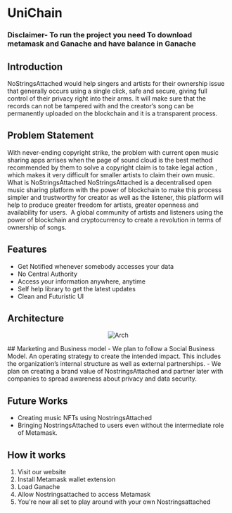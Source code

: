 # UniChain



### Disclaimer- To run the project you need **To download metamask and Ganache and have balance in Ganache**

## Introduction
NoStringsAttached would help singers and artists for their ownership issue that generally occurs using a single click, safe and secure, giving full control of their privacy right into their arms. It will make sure that the records can not be tampered with and the creator’s song can be permanently uploaded on the blockchain and it is a transparent process. 


## Problem Statement
With never-ending copyright strike, the problem with current open music sharing apps arrises when the page of sound cloud is the best method recommended by them to solve a copyright claim is to take legal action , which makes it very difficult for smaller artists to claim their own music.
What is NoStringsAttached
NoStringsAttached is a decentralised open music sharing platform with the power of blockchain to make this process simpler and trustworthy for creator as well as the listener, this platform will help to produce greater freedom for artists, greater openness and availability for users.  A global community of artists and listeners using the power of blockchain and cryptocurrency to create a revolution in terms of ownership of songs.


## Features
- Get Notified whenever somebody accesses your data
- No Central Authority
- Access your information anywhere, anytime
- Self help library to get the latest updates
- Clean and Futuristic UI

## Architecture
<p align="center">
<img src="https://ibb.co/CBrCF0C" alt="Arch"/>
</a>
</p>
## Marketing and Business model
- We plan to follow a Social Business Model. An operating strategy to create the intended impact. This includes the organization’s internal structure as well as external partnerships.
- We plan on creating a brand value of NostringsAttached and partner later with companies to spread awareness about privacy and data security.


## Future Works
- Creating music NFTs using NostringsAttached
- Bringing NostringsAttached to users even without the intermediate role of Metamask.


## How it works

1. Visit our website
2. Install Metamask wallet extension
3. Load Ganache
4. Allow Nostringsattached to access Metamask
5. You're now all set to play around with your own Nostringsattached


</p>
